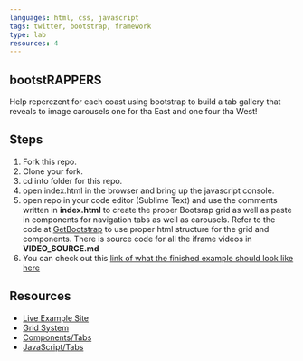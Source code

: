 ```yaml
---
languages: html, css, javascript
tags: twitter, bootstrap, framework
type: lab
resources: 4
---
```


## bootstRAPPERS

Help reperezent for each coast using bootstrap to build a tab gallery that reveals to image carousels one for tha East and one four tha West!

## Steps

1. Fork this repo.
2. Clone your fork.
3. cd into folder for this repo.
4. open index.html in the browser and bring up the javascript console.
5. open repo in your code editor (Sublime Text) and use the comments written in **index.html** to create the proper Bootsrap grid as well as paste in components for navigation tabs as well as carousels. Refer to the code at [GetBootstrap](http://getbootstrap.com) to use proper html structure for the grid and components. There is source code for all the iframe videos in **VIDEO_SOURCE.md**
6. You can check out this [link of what the finished example should look like here](http://flatiron-school-curriculum.github.io/fe-bootstRAPPERS/)

## Resources
- [Live Example Site](http://flatiron-school-curriculum.github.io/fe-bootstRAPPERS/)
- [Grid System](http://getbootstrap.com/css/#grid)
- [Components/Tabs](http://getbootstrap.com/components/#nav-tabs)
- [JavaScript/Tabs](http://getbootstrap.com/javascript/#tabs)